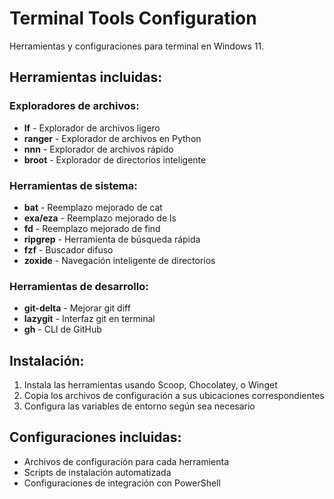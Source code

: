# Terminal Tools Configuration

Herramientas y configuraciones para terminal en Windows 11.

## Herramientas incluidas:

### Exploradores de archivos:
- **lf** - Explorador de archivos ligero
- **ranger** - Explorador de archivos en Python
- **nnn** - Explorador de archivos rápido
- **broot** - Explorador de directorios inteligente

### Herramientas de sistema:
- **bat** - Reemplazo mejorado de cat
- **exa/eza** - Reemplazo mejorado de ls
- **fd** - Reemplazo mejorado de find
- **ripgrep** - Herramienta de búsqueda rápida
- **fzf** - Buscador difuso
- **zoxide** - Navegación inteligente de directorios

### Herramientas de desarrollo:
- **git-delta** - Mejorar git diff
- **lazygit** - Interfaz git en terminal
- **gh** - CLI de GitHub

## Instalación:
1. Instala las herramientas usando Scoop, Chocolatey, o Winget
2. Copia los archivos de configuración a sus ubicaciones correspondientes
3. Configura las variables de entorno según sea necesario

## Configuraciones incluidas:
- Archivos de configuración para cada herramienta
- Scripts de instalación automatizada
- Configuraciones de integración con PowerShell
